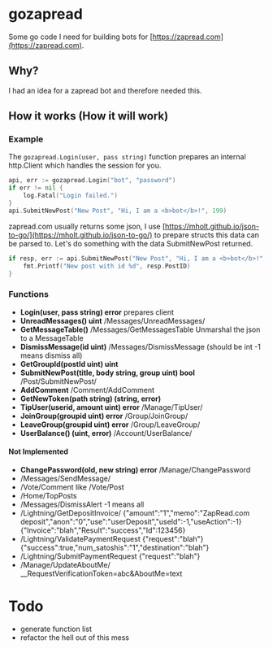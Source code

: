 # gozapread
Some go code I need for building bots for [https://zapread.com](https://zapread.com).

## Why?
I had an idea for a zapread bot and therefore needed this.

## How it works (How it will work)

### Example
The ```gozapread.Login(user, pass string)``` function prepares an internal http.Client which handles the session for you.

```go
api, err := gozapread.Login("bot", "password")
if err != nil {
	log.Fatal("Login failed.")
}
api.SubmitNewPost("New Post", "Hi, I am a <b>bot</b>!", 199)
```
zapread.com usually returns some json, I use [https://mholt.github.io/json-to-go/](https://mholt.github.io/json-to-go/) to prepare structs this data can be parsed to.
Let's do something with the data SubmitNewPost returned.
```go
if resp, err := api.SubmitNewPost("New Post", "Hi, I am a <b>bot</b>!", 199); err == nil {
	fmt.Printf("New post with id %d", resp.PostID)
}
```
### Functions
- **Login(user, pass string) error** prepares client
- **UnreadMessages() uint** /Messages/UnreadMessages/
- **GetMessageTable()** /Messages/GetMessagesTable Unmarshal the json to a MessageTable
- **DismissMessage(id uint)** /Messages/DismissMessage (should be int -1 means dismiss all)
- **GetGroupId(postId uint) uint**
- **SubmitNewPost(title, body string, group uint) bool** /Post/SubmitNewPost/
- **AddComment** /Comment/AddComment
- **GetNewToken(path string) (string, error)**
- **TipUser(userid, amount uint) error** /Manage/TipUser/
- **JoinGroup(groupid uint) error** /Group/JoinGroup/
- **LeaveGroup(groupid uint) error** /Group/LeaveGroup/
- **UserBalance() (uint, error)** /Account/UserBalance/
#### Not Implemented
- **ChangePassword(old, new string) error** /Manage/ChangePassword
- /Messages/SendMessage/
- /Vote/Comment like /Vote/Post
- /Home/TopPosts
- /Messages/DismissAlert -1 means all
- /Lightning/GetDepositInvoice/ {"amount":"1","memo":"ZapRead.com deposit","anon":"0","use":"userDeposit","useId":-1,"useAction":-1} {"Invoice":"blah","Result":"success","Id":123456}
- /Lightning/ValidatePaymentRequest {"request":"blah"} {"success":true,"num_satoshis":"1","destination":"blah"}
- /Lightning/SubmitPaymentRequest {"request":"blah"}
- /Manage/UpdateAboutMe/ __RequestVerificationToken=abc&AboutMe=text

# Todo
- generate function list
- refactor the hell out of this mess
